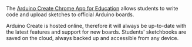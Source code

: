 The [Arduino Create Chrome App for Education](https://chromewebstore.google.com/detail/arduino-create-for-educat/elmgohdonjdampbcgefphnlchgocpaij) allows students to write code and upload sketches to official Arduino boards.

Arduino Create is hosted online, therefore it will always be up-to-date with the latest features and support for new boards. Students' sketchbooks are saved on the cloud, always backed up and accessible from any device.
